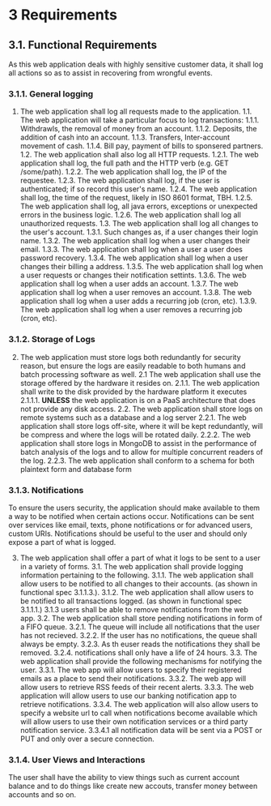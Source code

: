 3 Requirements
==============

3.1. Functional Requirements
----------------------------

As this web application deals with highly sensitive customer data, it shall log all actions so as to assist in recovering from wrongful events.

### 3.1.1. General logging

  1. The web application shall log all requests made to the application.
    1.1. The web application will take a particular focus to log transactions:
	  1.1.1. Withdrawls, the removal of money from an account.
	  1.1.2. Deposits, the addition of cash into an account.
	  1.1.3. Transfers, Inter-account movement of cash.
	  1.1.4. Bill pay, payment of bills to sponsered partners.
	1.2. The web application shall also log all HTTP requests.
	  1.2.1. The web application shall log, the full path and the HTTP verb (e.g. GET /some/path).
	  1.2.2. The web application shall log, the IP of the requestee.
	  1.2.3. The web application shall log, if the user is authenticated; if so record this user's name.
	  1.2.4. The web application shall log, the time of the request, likely in ISO 8601 format, TBH.
	  1.2.5. The web application shall log, all java errors, exceptions or unexpected errors in the business logic.
	  1.2.6. The web application shall log all unauthorized requests.
    1.3. The web application shall log all changes to the user's account.
	  1.3.1. Such changes as, if a user changes their login name.
	  1.3.2. The web application shall log when a user changes their email.
	  1.3.3. The web application shall log when a user a user does password recovery.
	  1.3.4. The web application shall log when a user changes their billing a address.
	  1.3.5. The web application shall log when a user requests or changes their notification settints.
	  1.3.6. The web application shall log when a user adds an account.
	  1.3.7. The web application shall log when a user removes an account.
	  1.3.8. The web application shall log when a user adds a recurring job (cron, etc).
	  1.3.9. The web application shall log when a user removes a recurring job (cron, etc).

### 3.1.2. Storage of Logs

  2. The web application must store logs both redundantly for security reason, but ensure the logs are easily readable to both humans and batch processing software as well.
    2.1 The web application shall use the storage offered by the hardware it resides on.
	   2.1.1.  The web application shall write to the disk provided by the hardware platform it executes
	     2.1.1.1. **UNLESS** the web application is on a PaaS architecture that does not provide any disk access. 
    2.2. The web application shall store logs on remote systems such as a database and a log server 
      2.2.1.  The web application shall store logs off-site, where it will be kept redundantly, will be compress and where the logs will be rotated daily.
      2.2.2.  The web application shall store logs in MongoDB to assist in the performance of batch analysis of the logs and to allow for multiple concurrent readers of the log.
      2.2.3.  The web application shall conform to a schema for both plaintext form and database form 

### 3.1.3. Notifications

To ensure the users security, the application should make available to them a way to be notified when certain actions occur.
Notifications can be sent over services like email, texts, phone notifications or for advanced users, custom URIs.
Notifications should be useful to the user and should only expose a part of what is logged.

  3. The web application shall offer a part of what it logs to be sent to a user in a variety of forms.
    3.1. The web application shall provide logging information pertaining to the following.
	  3.1.1. The web application shall allow users to be notified to all changes to their accounts. (as shown in functional spec 3.1.1.3.).
	  3.1.2. The web application shall allow users to be notified to all transactions logged. (as shown in functional spec 3.1.1.1.)
	  3.1.3 users shall be able to remove notifications from the web app.
    3.2. The web application shall store pending notifications in form of a FIFO queue.
	  3.2.1. The queue will include all notifications that the user has not recieved.
	  3.2.2. If the user has no notifications, the queue shall always be empty.
	  3.2.3. As th euser reads the notifications they shall be removed.
	  3.2.4. notifications shall only have a life of 24 hours.
    3.3. The web application shall provide the following mechanisms for notifying the user.
	  3.3.1. The web app will allow users to specify their registered emails as a place to send their notifications.
	  3.3.2. The web app will allow users to retrieve RSS feeds of their recent alerts.
	  3.3.3. The web application will allow users to use our banking notification app to retrieve notifications.
	  3.3.4. The web application will also allow users to specify a website url to call when notifications become available which will allow users to use their own notification services or a third party notification service. 
	    3.3.4.1 all notification data will be sent via a POST or PUT and only over a secure connection.

### 3.1.4. User Views and Interactions

The user shall have the ability to view things such as current account balance and to do things like create new accouts, transfer money between accounts and so on.


